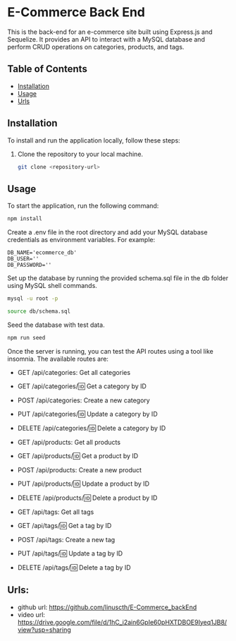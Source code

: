 # E-Commerce Back End

This is the back-end for an e-commerce site built using Express.js and Sequelize. It provides an API to interact with a MySQL database and perform CRUD operations on categories, products, and tags.


## Table of Contents

- [Installation](#installation)
- [Usage](#usage)
- [Urls](#urls)

## Installation

To install and run the application locally, follow these steps:

1. Clone the repository to your local machine.

   ```bash
   git clone <repository-url>
   ```


## Usage

To start the application, run the following command:

```bash
npm install
```
Create a .env file in the root directory and add your MySQL database credentials as environment variables. For example:

```.env
DB_NAME='ecommerce_db'
DB_USER=''
DB_PASSWORD=''
```

Set up the database by running the provided schema.sql file in the db folder using MySQL shell commands.

```bash
mysql -u root -p
```

```bash
source db/schema.sql
```

Seed the database with test data.

```bash
npm run seed
```

Once the server is running, you can test the API routes using a tool like insomnia. The available routes are:

- GET /api/categories: Get all categories

- GET /api/categories/:id: Get a category by ID

- POST /api/categories: Create a new category

- PUT /api/categories/:id: Update a category by ID

- DELETE /api/categories/:id: Delete a category by ID

- GET /api/products: Get all products

- GET /api/products/:id: Get a product by ID

- POST /api/products: Create a new product

- PUT /api/products/:id: Update a product by ID

- DELETE /api/products/:id: Delete a product by ID

- GET /api/tags: Get all tags

- GET /api/tags/:id: Get a tag by ID

- POST /api/tags: Create a new tag

- PUT /api/tags/:id: Update a tag by ID

- DELETE /api/tags/:id: Delete a tag by ID


## Urls:

- github url: https://github.com/linuscth/E-Commerce_backEnd
- video url: https://drive.google.com/file/d/1hC_i2ain6GpIe60pHXTDBOE9Iyeq1JB8/view?usp=sharing

